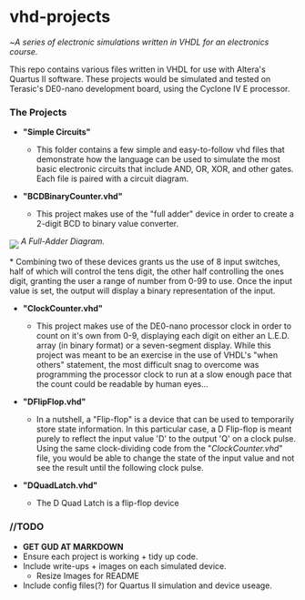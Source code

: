 # vhd-projects

~*A series of electronic simulations written in VHDL for an electronics course.*

This repo contains various files written in VHDL for use with Altera's Quartus II software.
These projects would be simulated and tested on Terasic's DE0-nano development board, using the Cyclone IV E processor.

### The Projects
* **"Simple Circuits"**
  * This folder contains a few simple and easy-to-follow vhd files that demonstrate how the language can be used to simulate the most basic electronic circuits that include AND, OR, XOR, and other gates.  Each file is paired with a circuit diagram.

* **"BCDBinaryCounter.vhd"**
  * This project makes use of the "full adder" device in order to create a 2-digit BCD to binary value converter. 
 <p><img src="http://cs.smith.edu/dftwiki/images/thumb/8/8a/FullAdder3Bits.png/300px-FullAdder3Bits.png" align="middle"> <i>A Full-Adder Diagram.</i></p> 
  * Combining two of these devices grants us the use of 8 input switches, half of which will control the tens digit, the other half controlling the ones digit, granting the user a range of number from 0-99 to use.  Once the input value is set, the output will display a binary representation of the input.

* **"ClockCounter.vhd"**
  * This project makes use of the DE0-nano processor clock in order to count on it's own from 0-9, displaying each digit on either an L.E.D. array (in binary format) or a seven-segment display.  While this project was meant to be an exercise in the use of VHDL's "when others" statement, the most difficult snag to overcome was programming the processor clock to run at a slow enough pace that the count could be readable by human eyes...

* **"DFlipFlop.vhd"**
  * In a nutshell, a "Flip-flop" is a device that can be used to temporarily store state information.  In this particular case, a D Flip-flop is meant purely to reflect the input value 'D' to the output 'Q' on a clock pulse.  Using the same clock-dividing code from the "*ClockCounter.vhd*" file, you would be able to change the state of the input value and not see the result until the following clock pulse.

* **"DQuadLatch.vhd"**
  * The D Quad Latch is a flip-flop device
  
### //TODO

* **GET GUD AT MARKDOWN**
* Ensure each project is working + tidy up code.
* Include write-ups + images on each simulated device.
  * Resize Images for README
* Include config files(?) for Quartus II simulation and device useage.
